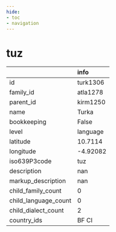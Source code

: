 ```yaml
---
hide:
- toc
- navigation
---
```

# tuz
|                      | info     |
|:---------------------|:---------|
| id                   | turk1306 |
| family_id            | atla1278 |
| parent_id            | kirm1250 |
| name                 | Turka    |
| bookkeeping          | False    |
| level                | language |
| latitude             | 10.7114  |
| longitude            | -4.92082 |
| iso639P3code         | tuz      |
| description          | nan      |
| markup_description   | nan      |
| child_family_count   | 0        |
| child_language_count | 0        |
| child_dialect_count  | 2        |
| country_ids          | BF CI    |